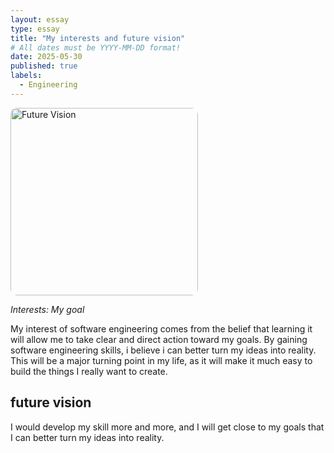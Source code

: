 ```yaml
---
layout: essay
type: essay
title: "My interests and future vision"
# All dates must be YYYY-MM-DD format!
date: 2025-05-30
published: true
labels:
  - Engineering
---
```


<img src="../img/fv2.jpg" 
     style="width: 300px; border-radius: 10px;" 
     class="float-start pe-4" 
     alt="Future Vision">


*Interests: My goal*

My interest of software engineering comes from the belief that learning it will allow me to take clear and direct action toward my goals. By gaining software engineering skills, i believe i can better turn my ideas into reality. This will be a major turning point in my life, as it will make it much easy to build the things I really want to create.

## future vision

I would develop my skill more and more, and I will get close to my goals that I can better turn my ideas into reality.
